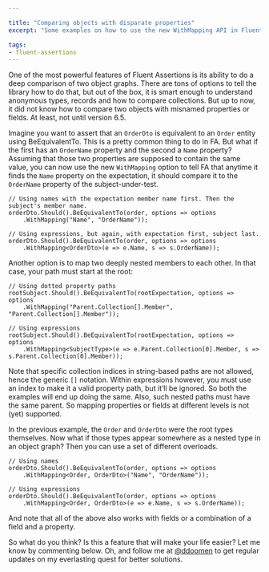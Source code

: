 ```yaml
---

title: "Comparing objects with disparate properties"
excerpt: "Some examples on how to use the new WithMapping API in FluentAssertions"

tags:
- fluent-assertions
---
```


One of the most powerful features of Fluent Assertions is its ability to do a deep comparison of two object graphs. There are tons of options to tell the library how to do that, but out of the box, it is smart enough to understand anonymous types, records and how to compare collections. But up to now, it did not know how to compare two objects with misnamed properties or fields. At least, not until version 6.5. 

Imagine you want to assert that an `OrderDto` is equivalent to an `Order` entity using BeEquivalentTo. This is a pretty common thing to do in FA. But what if the first has an `OrderName` property and the second a `Name` property? Assuming that those two properties are supposed to contain the same value, you can now use the new `WithMapping` option to tell FA that anytime it finds the `Name` property on the expectation, it should compare it to the `OrderName` property of the subject-under-test. 

	// Using names with the expectation member name first. Then the subject's member name.
	orderDto.Should().BeEquivalentTo(order, options => options
	    .WithMapping("Name", "OrderName"));
	
	// Using expressions, but again, with expectation first, subject last.
	orderDto.Should().BeEquivalentTo(order, options => options
	    .WithMapping<OrderDto>(e => e.Name, s => s.OrderName));
	
Another option is to map two deeply nested members to each other. In that case, your path must start at the root:
	
	// Using dotted property paths 
	rootSubject.Should().BeEquivalentTo(rootExpectation, options => options
	    .WithMapping("Parent.Collection[].Member", "Parent.Collection[].Member"));
	
	// Using expressions
	rootSubject.Should().BeEquivalentTo(rootExpectation, options => options
	    .WithMapping<SubjectType>(e => e.Parent.Collection[0].Member, s => s.Parent.Collection[0].Member));

Note that specific collection indices in string-based paths are not allowed, hence the generic `[]` notation. Within expressions however, you must use an index to make it a valid property path, but it’ll be ignored. So both the examples will end up doing the same. Also, such nested paths must have the same parent. So mapping properties or fields at different levels is not (yet) supported.

In the previous example, the `Order` and `OrderDto` were the root types themselves. Now what if those types appear somewhere as a nested type in an object graph? Then you can use a set of different overloads.

	// Using names
	orderDto.Should().BeEquivalentTo(order, options => options
	    .WithMapping<Order, OrderDto>("Name", "OrderName"));
	
	// Using expressions
	orderDto.Should().BeEquivalentTo(order, options => options
	    .WithMapping<Order, OrderDto>(e => e.Name, s => s.OrderName));

And note that all of the above also works with fields or a combination of a field and a property.

So what do you think? Is this a feature that will make your life easier? Let me know by commenting below. Oh, and follow me at [@ddoomen](https://twitter.com/ddoomen) to get regular updates on my everlasting quest for better solutions.

